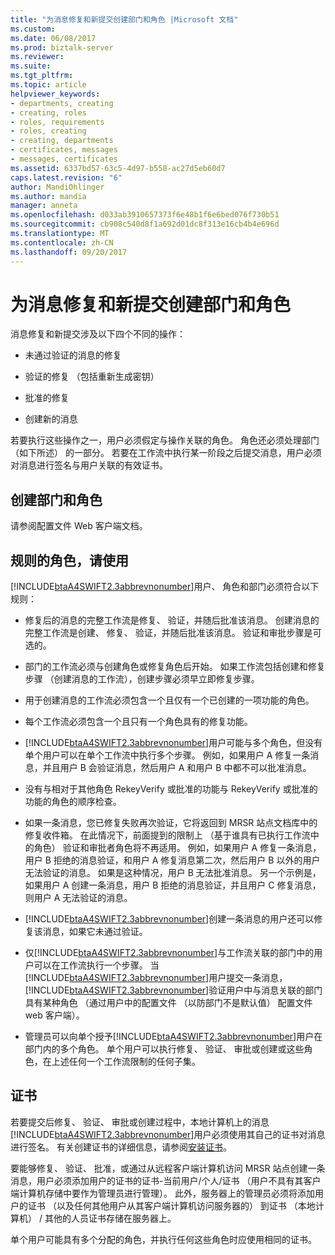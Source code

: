 ```yaml
---
title: "为消息修复和新提交创建部门和角色 |Microsoft 文档"
ms.custom: 
ms.date: 06/08/2017
ms.prod: biztalk-server
ms.reviewer: 
ms.suite: 
ms.tgt_pltfrm: 
ms.topic: article
helpviewer_keywords:
- departments, creating
- creating, roles
- roles, requirements
- roles, creating
- creating, departments
- certificates, messages
- messages, certificates
ms.assetid: 6337bd57-63c5-4d97-b558-ac27d5eb60d7
caps.latest.revision: "6"
author: MandiOhlinger
ms.author: mandia
manager: anneta
ms.openlocfilehash: d033ab3910657373f6e48b1f6e6bed076f730b51
ms.sourcegitcommit: cb908c540d8f1a692d01dc8f313e16cb4b4e696d
ms.translationtype: MT
ms.contentlocale: zh-CN
ms.lasthandoff: 09/20/2017
---
```

# <a name="creating-departments-and-roles-for-message-repair-and-new-submission"></a>为消息修复和新提交创建部门和角色
消息修复和新提交涉及以下四个不同的操作：  
  
-   未通过验证的消息的修复  
  
-   验证的修复 （包括重新生成密钥）  
  
-   批准的修复  
  
-   创建新的消息  
  
 若要执行这些操作之一，用户必须假定与操作关联的角色。 角色还必须处理部门 （如下所述） 的一部分。 若要在工作流中执行某一阶段之后提交消息，用户必须对消息进行签名与用户关联的有效证书。  
  
## <a name="creating-departments-and-roles"></a>创建部门和角色  
 请参阅配置文件 Web 客户端文档。  
  
## <a name="rules-of-role-use"></a>规则的角色，请使用  
 [!INCLUDE[btaA4SWIFT2.3abbrevnonumber](../../includes/btaa4swift2-3abbrevnonumber-md.md)]用户、 角色和部门必须符合以下规则：  
  
-   修复后的消息的完整工作流是修复、 验证，并随后批准该消息。 创建消息的完整工作流是创建、 修复、 验证，并随后批准该消息。 验证和审批步骤是可选的。  
  
-   部门的工作流必须与创建角色或修复角色后开始。 如果工作流包括创建和修复步骤 （创建消息的工作流），创建步骤必须早立即修复步骤。  
  
-   用于创建消息的工作流必须包含一个且仅有一个已创建的一项功能的角色。  
  
-   每个工作流必须包含一个且只有一个角色具有的修复功能。  
  
-   [!INCLUDE[btaA4SWIFT2.3abbrevnonumber](../../includes/btaa4swift2-3abbrevnonumber-md.md)]用户可能与多个角色，但没有单个用户可以在单个工作流中执行多个步骤。 例如，如果用户 A 修复一条消息，并且用户 B 会验证消息，然后用户 A 和用户 B 中都不可以批准消息。  
  
-   没有与相对于其他角色 RekeyVerify 或批准的功能与 RekeyVerify 或批准的功能的角色的顺序检查。  
  
-   如果一条消息，您已修复失败再次验证，它将返回到 MRSR 站点文档库中的修复收件箱。 在此情况下，前面提到的限制上 （基于谁具有已执行工作流中的角色） 验证和审批者角色将不再适用。 例如，如果用户 A 修复一条消息，用户 B 拒绝的消息验证，和用户 A 修复消息第二次，然后用户 B 以外的用户无法验证的消息。 如果是这种情况，用户 B 无法批准消息。 另一个示例是，如果用户 A 创建一条消息，用户 B 拒绝的消息验证，并且用户 C 修复消息，则用户 A 无法验证的消息。  
  
-   [!INCLUDE[btaA4SWIFT2.3abbrevnonumber](../../includes/btaa4swift2-3abbrevnonumber-md.md)]创建一条消息的用户还可以修复该消息，如果它未通过验证。  
  
-   仅[!INCLUDE[btaA4SWIFT2.3abbrevnonumber](../../includes/btaa4swift2-3abbrevnonumber-md.md)]与工作流关联的部门中的用户可以在工作流执行一个步骤。 当[!INCLUDE[btaA4SWIFT2.3abbrevnonumber](../../includes/btaa4swift2-3abbrevnonumber-md.md)]用户提交一条消息，[!INCLUDE[btaA4SWIFT2.3abbrevnonumber](../../includes/btaa4swift2-3abbrevnonumber-md.md)]验证用户中与消息关联的部门具有某种角色 （通过用户中的配置文件 （以防部门不是默认值） 配置文件 web 客户端）。  
  
-   管理员可以向单个授予[!INCLUDE[btaA4SWIFT2.3abbrevnonumber](../../includes/btaa4swift2-3abbrevnonumber-md.md)]用户在部门内的多个角色。 单个用户可以执行修复、 验证、 审批或创建或这些角色，在上述任何一个工作流限制的任何子集。  
  
## <a name="certificates"></a>证书  
 若要提交后修复、 验证、 审批或创建过程中，本地计算机上的消息[!INCLUDE[btaA4SWIFT2.3abbrevnonumber](../../includes/btaa4swift2-3abbrevnonumber-md.md)]用户必须使用其自己的证书对消息进行签名。 有关创建证书的详细信息，请参阅[安装证书](../../adapters-and-accelerators/accelerator-swift/installing-certificates.md)。  
  
 要能够修复、 验证、 批准，或通过从远程客户端计算机访问 MRSR 站点创建一条消息，用户必须添加用户的证书的证书-当前用户/个人/证书 （用户不具有其客户端计算机存储中要作为管理员进行管理）。 此外，服务器上的管理员必须将添加用户的证书 （以及任何其他用户从其客户端计算机访问服务器的） 到证书 （本地计算机） / 其他的人员证书存储在服务器上。  
  
 单个用户可能具有多个分配的角色，并执行任何这些角色时应使用相同的证书。